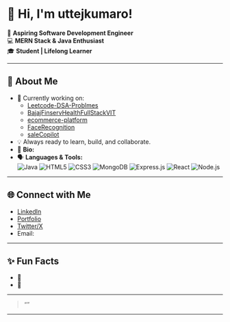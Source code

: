 # 👋 Hi, I'm uttejkumaro!

🌱 **Aspiring Software Development Engineer**  
💻 **MERN Stack & Java Enthusiast**  
🎓 **Student | Lifelong Learner**

---

## 🚀 About Me
- 🔭 Currently working on:  
  - [Leetcode-DSA-Problmes](https://github.com/uttejkumaro/Leetcode-DSA-Problmes)  
  - [BajajFinservHealthFullStackVIT](https://github.com/uttejkumaro/BajajFinservHealthFullStackVIT)  
  - [ecommerce-platform](https://github.com/uttejkumaro/ecommerce-platform)  
  - [FaceRecognition](https://github.com/uttejkumaro/FaceRecognition)  
  - [saleCopilot](https://github.com/uttejkumaro/saleCopilot)
- 💡 Always ready to learn, build, and collaborate.
- 🌟 **Bio:**  
  <ADD A SHORT BIO OR PERSONAL STATEMENT HERE>
- 🗣️ **Languages & Tools:**  
  ![Java](https://img.shields.io/badge/Java-ED8B00?style=for-the-badge&logo=java&logoColor=white)
  ![HTML5](https://img.shields.io/badge/HTML5-E34F26?style=for-the-badge&logo=html5&logoColor=white)
  ![CSS3](https://img.shields.io/badge/CSS3-1572B6?style=for-the-badge&logo=css3&logoColor=white)
  ![MongoDB](https://img.shields.io/badge/MongoDB-4EA94B?style=for-the-badge&logo=mongodb&logoColor=white)
  ![Express.js](https://img.shields.io/badge/Express.js-000000?style=for-the-badge&logo=express&logoColor=white)
  ![React](https://img.shields.io/badge/React-20232A?style=for-the-badge&logo=react&logoColor=61DAFB)
  ![Node.js](https://img.shields.io/badge/Node.js-339933?style=for-the-badge&logo=nodedotjs&logoColor=white)

---

## 🌐 Connect with Me
- [LinkedIn](<ADD LINKEDIN URL HERE>)
- [Portfolio](<ADD PORTFOLIO LINK HERE>)
- [Twitter/X](<ADD TWITTER HANDLE OR LINK HERE>)
- Email: <ADD EMAIL ADDRESS HERE>

---

## ✨ Fun Facts
- 🎯 <ADD A FUN FACT OR HOBBY HERE>
- 🚀 <ADD ANOTHER INTEREST OR ASPIRATION HERE>

---

> “<ADD YOUR FAVORITE QUOTE OR MOTTO HERE>”

---
